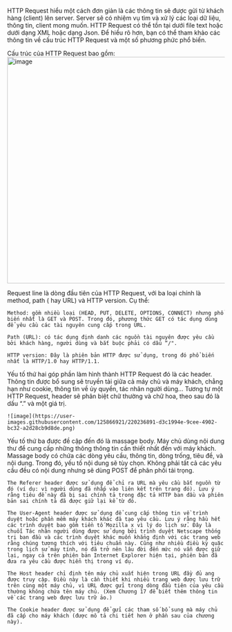 HTTP Request hiểu một cách đơn giản là các thông tin sẽ được gửi từ khách hàng (client) lên server. Server sẽ có nhiệm vụ tìm và xử lý các loại dữ liệu, thông tin, client mong muốn. HTTP Request có thể tồn tại dưới file text hoặc dưới dạng XML hoặc dạng Json. Để hiểu rõ hơn, bạn có thể tham khảo các thông tin về cấu trúc HTTP Request và một số phương phức phổ biến.  

Cấu trúc của HTTP Request bao gồm:  
    <img width="525" alt="image" src="https://user-images.githubusercontent.com/125866921/220236350-dc2d2fdb-cfdb-4bd8-aced-bb47cd476352.png">  
    
Request line là dòng đầu tiên của HTTP Request, với ba loại chính là method, path ( hay URL) và HTTP version. Cụ thể:  

    Method: gồm nhiều loại (HEAD, PUT, DELETE, OPTIONS, CONNECT) nhưng phổ biến nhất là GET và POST. Trong đó, phương thức GET có tác dụng dùng để yêu cầu các tài nguyên cung cấp trong URL.  
    
    Path (URL): có tác dụng định danh các nguồn tài nguyên được yêu cầu bởi khách hàng, người dùng và bắt buộc phải có dấu “/".  
    
    HTTP version: Đây là phiên bản HTTP được sử dụng, trong đó phổ biến nhất là HTTP/1.0 hay HTTP/1.1.  
    
Yếu tố thứ hai góp phần làm hình thành HTTP Request đó là các header. Thông tin được bổ sung sẽ truyền tải giữa cả máy chủ và máy khách, chẳng hạn như cookie, thông tin về ủy quyền, tác nhân người dùng… Tương tự một HTTP Request, header sẽ phân biệt chữ thường và chữ hoa, theo sau đó là dấu “.” và một giá trị.  

    ![image](https://user-images.githubusercontent.com/125866921/220236891-d3c1994e-9cee-4902-bc32-a2d28cb9d8de.png)  
    
Yếu tố thứ ba được đề cập đến đó là massage body. Máy chủ dùng nội dung thư để cung cấp những thông thông tin cần thiết nhất đến với máy khách. Massage body có chứa các dòng yêu cầu, thông tin, dòng trống, tiêu đề, và nội dung. Trong đó, yếu tố nội dung sẽ tùy chọn. Không phải tất cả các yêu cầu đều có nội dung nhưng sẽ dùng POST để phân phối tải trọng.  

    The Referer header được sử dụng để chỉ ra URL mà yêu cầu bắt nguồn từ đó (ví dụ: vì người dùng đã nhấp vào liên kết trên trang đó). Lưu ý rằng tiêu đề này đã bị sai chính tả trong đặc tả HTTP ban đầu và phiên bản sai chính tả đã được giữ lại kể từ đó.  
    
    The User-Agent header được sử dụng để cung cấp thông tin về trình duyệt hoặc phần mềm máy khách khác đã tạo yêu cầu. Lưu ý rằng hầu hết các trình duyệt bao gồm tiền tố Mozilla x vì lý do lịch sử. Đây là chuỗi Tác nhân người dùng được sử dụng bởi trình duyệt Netscape thống trị ban đầu và các trình duyệt khác muốn khẳng định với các trang web rằng chúng tương thích với tiêu chuẩn này. Cũng như nhiều điều kỳ quặc trong lịch sử máy tính, nó đã trở nên lâu đời đến mức nó vẫn được giữ lại, ngay cả trên phiên bản Internet Explorer hiện tại, phiên bản đã đưa ra yêu cầu được hiển thị trong ví dụ.  
    
    The Host header chỉ định tên máy chủ xuất hiện trong URL đầy đủ ang được truy cập. Điều này là cần thiết khi nhiều trang web được lưu trữ trên cùng một máy chủ, vì URL được gửi trong dòng đầu tiên của yêu cầu thường không chứa tên máy chủ. (Xem Chương 17 để biết thêm thông tin về các trang web được lưu trữ ảo.)  
    
    The Cookie header được sử dụng để gửi các tham số bổ sung mà máy chủ đã cấp cho máy khách (được mô tả chi tiết hơn ở phần sau của chương này).  
